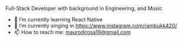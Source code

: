 Full-Stack Developer with background in Engineering, and Music

- 🌱 I’m currently learning React Native
- 🎵 I’m currently singing in https://www.instagram.com/rambukk420/
- 📫 How to reach me: maurodirosa19@gmail.com
